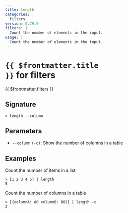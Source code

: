 ```yaml
---
title: length
categories: |
  filters
version: 0.79.0
filters: |
  Count the number of elements in the input.
usage: |
  Count the number of elements in the input.
---
```


# <code>{{ $frontmatter.title }}</code> for filters

<div class='command-title'>{{ $frontmatter.filters }}</div>

## Signature

```> length --column```

## Parameters

 -  `--column` `(-c)`: Show the number of columns in a table

## Examples

Count the number of items in a list
```shell
> [1 2 3 4 5] | length
5
```

Count the number of columns in a table
```shell
> [{columnA: A0 columnB: B0}] | length -c
2
```
